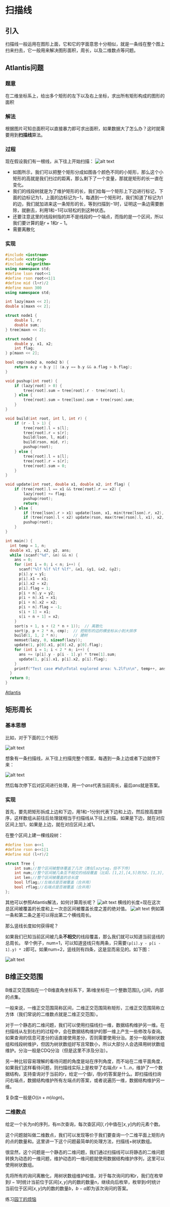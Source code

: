 # 扫描线

## 引入

扫描线一般运用在图形上面，它和它的字面意思十分相似，就是一条线在整个图上扫来扫去，它一般用来解决图形面积，周长，以及二维数点等问题。

## Atlantis问题

### 题意

在二维坐标系上，给出多个矩形的左下以及右上坐标，求出所有矩形构成的图形的面积

### 解法

根据图片可知总面积可以直接暴力即可求出面积，如果数据大了怎么办？这时就需要用到**扫描线**算法。

### 过程

现在假设我们有一根线，从下往上开始扫描：
![alt text](https://oiwiki.org/geometry/images/scanning.svg)

- 如图所示，我们可以把整个矩形分成如图各个颜色不同的小矩形，那么这个小矩形的高就是我们扫过的距离，那么剩下了一个变量，那就是矩形的长一直在变化。
- 我们的线段树就是为了维护矩形的长，我们给每一个矩形上下边进行标记，下面的边标记为$1$，上面的边标记为$-1$，每遇到一个矩形时，我们知道了标记为$1$的边，我们就加进来这一条矩形的长，等到扫描到$-1$时，证明这一条边需要删除，就删去，利用$1$和$-1$可以轻松的到这种状态。
- 还要注意这里的线段树指的并不是线段的一个端点，而指的是一个区间，所以我们要计算的是$r+1$和$r-1$。
- 需要离散化

### 实现

```c++
#include <iostream>
#include <cstring>
#include <algorithm>
using namespace std;
#define lson root<<1
#define rson root<<1|1
#define mid (l+r)/2
#define maxn 300
using namespace std;

int lazy[maxn << 2];
double s[maxn << 2];

struct node1 {
    double l, r;
    double sum;
} tree[maxn << 2];

struct node2 {
    double y, x1, x2;
    int flag;
} p[maxn << 2];

bool cmp(node2 a, node2 b) {
    return a.y < b.y || (a.y == b.y && a.flag > b.flag);
}

void pushup(int root) {
    if (lazy[root] > 0) {
        tree[root].sum = tree[root].r - tree[root].l;
    } else {
        tree[root].sum = tree[lson].sum + tree[rson].sum;
    }
}

void build(int root, int l, int r) {
    if (r - l > 1) {
        tree[root].l = s[l];
        tree[root].r = s[r];
        build(lson, l, mid);
        build(rson, mid, r);
        pushup(root);
    } else {
        tree[root].l = s[l];
        tree[root].r = s[r];
        tree[root].sum = 0;
    }
}

void update(int root, double x1, double x2, int flag) {
    if (tree[root].l == x1 && tree[root].r == x2) {
        lazy[root] += flag;
        pushup(root);
        return;
    } else {
        if (tree[lson].r > x1) update(lson, x1, min(tree[lson].r, x2), flag);
        if (tree[rson].l < x2) update(rson, max(tree[rson].l, x1), x2, flag);
        pushup(root);
    }
}

int main() {
  int temp = 1, n;
  double x1, y1, x2, y2, ans;
  while (scanf("%d", &n) && n) {
    ans = 0;
    for (int i = 0; i < n; i++) {
      scanf("%lf %lf %lf %lf", &x1, &y1, &x2, &y2);
      p[i].y = y1;
      p[i].x1 = x1;
      p[i].x2 = x2;
      p[i].flag = 1;
      p[i + n].y = y2;
      p[i + n].x1 = x1;
      p[i + n].x2 = x2;
      p[i + n].flag = -1;
      s[i + 1] = x1;
      s[i + n + 1] = x2;
    }
    sort(s + 1, s + (2 * n + 1));  // 离散化
    sort(p, p + 2 * n, cmp);  // 把矩形的边的横坐标从小到大排序
    build(1, 1, 2 * n);       // 建树
    memset(lazy, 0, sizeof(lazy));
    update(1, p[0].x1, p[0].x2, p[0].flag);
    for (int i = 1; i < 2 * n; i++) {
      ans += (p[i].y - p[i - 1].y) * tree[1].sum;
      update(1, p[i].x1, p[i].x2, p[i].flag);
    }
    printf("Test case #%d\nTotal explored area: %.2lf\n\n", temp++, ans);
  }
  return 0;
}
```
[Atlantis](http://poj.org/problem?id=1151)

## 矩形周长

### 基本思想

比如，对于下面的三个矩形

![alt text](image-5.png)

想象有一条扫描线，从下往上扫描完整个图案，每遇到一条上边或者下边就停下来：

![alt text](image-6.png)

然后每次停下后对区间进行处理，用一个$ans$代表当前周长，最后$ans$就是答案。

### 实现

首先，要先把矩形拆成上边和下边，用$1$和$-1$分别代表下边和上边，然后按高度排序，这样数组从前往后处理就相当于扫描线从下往上扫描，如果是下边，就在对应区间上加$1$，如果是上边，就在对应区间上减$1$。

在整个区间上建一棵线段树：
```c++
#define lson o<<1
#define rson o<<1|1
#define mid (l+r)/2

struct Tree {
    int sum;//整个区间被整体覆盖了几次（类似lazytag，但不下传)
    int num;//整个区间被几条互不相交的线段覆盖（比如，[1,2],[4,5]则为2，[1,3],[4,5]则为1（我习惯用闭区间），[1,4],[2,2],[4,4]也为1）
    int len;//整个区间被覆盖的总长度
    bool lflag;//左端点是否被覆盖（合并用）
    bool rflag;//右端点是否被覆盖（合并用）
};
```

其他可以参照Atlantis解法，如何计算周长呢？
![alt text](image-7.png)
横线的长度=现在这次总区间被覆盖的长度和上一次总区间被覆盖长度之差的绝对值。
![alt text](image-8.png)
例如第一条和第二条之差可以得出第二个横线周长。

那么竖线长度如何获得呢？

如果我们已知当前区间被几条**不相交**的线段覆盖，那么我们就可以知道当前竖线的总周长。
举个例子，num=1，可以知道竖线只有两条，只需要`(p[i].y - p[i - 1].y) * 2`即可。如果num=2，竖线则有四条，这是显而易见的。如下图：

![alt text](image-9.png)




## B维正交范围

B维正交范围指在一个B维直角坐标系下，第$i$维坐标在一个整数范围$[l_i,r_i]$间，内部的点集。

一般来说，一维正交范围简称区间，二维正交范围简称矩形，三维正交范围简称立方体（我们常说的二维数点就是二维正交范围）。

对于一个静态的二维问题，我们可以使用扫描线扫一维，数据结构维护另一维。在扫描线从左到右扫的过程中，会在数据结构维护的那一维上产生一些修改与查询。如果查询的信息可差分的话直接使用差分，否则需要使用分治。差分一般用树状数组和线段树维护，但因为树状数组好写且常数小，所以大部分人会选择用树状数组维护。分治一般是CDQ分治（但是这里不涉及分治）。

另一种比较容易理解的看待问题的角度是站在序列角度，而不站在二维平面角度，如果我们这样看待问题，则扫描线实际上是枚举了右端点$r=1...n$，维护了一个数据结构，支持查询对于当前的$r$，给定一个值$l$，$l$到$r$的答案是什么。即扫描线扫询问右端点，数据结构维护所有左端点的答案，或者说遍历一维，数据结构维护另一维。

复杂度一般是$O((n+m)logn)$。

### 二维数点

给定一个长为$n$的序列，有$m$次查询，每次查区间$[l,r]$中值在$[x,y]$内的元素个数。

这个问题就叫做二维数点，我们可以发现等价于我们要查询一个二维平面上矩形内的点的数量和。这里讲一下这个问题最简单的处理方法，扫描线+树状数组。

很显然，这个问题是一个静态的二维问题，我们通过扫描线可以将静态的二维问题转换为动态的一维问题，维护动态的一维问题就使用数据结构维护序列，这里可以使用树状数组。

先将所有的询问离散化，用树状数组维护权值，对于每次询问的$l$和$r$，我们在枚举到$l-1$时统计当前位于区间$[x,y]$内的数的数量$n$，继续向后枚举，枚举到$r$时统计当前位于区间$[x,y]$内的数的数量$b$，$b-a$即为该次询问的答案。

练习[园丁的烦恼](https://www.luogu.com.cn/problem/P2163)

